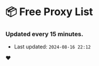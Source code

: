 # :package: Free Proxy List
### Updated every 15 minutes.

- Last updated: `2024-08-16 22:12`

:heart:
